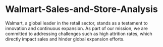 # Walmart-Sales-and-Store-Analysis
Walmart, a global leader in the retail sector, stands as a testament to innovation and continuous expansion. As part of our mission, we are committed to addressing challenges such as high attrition rates, which directly impact sales and hinder global expansion efforts.
